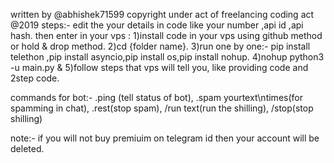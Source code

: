 written by @abhishek71599 
copyright under act of freelancing coding act @2019
steps:-
edit the your details in code like your number ,api id ,api hash.
then enter in your vps :
1)install code in your vps using github method or hold & drop method.
2)cd {folder name}.
3)run one by one:- pip install telethon ,pip install asyncio,pip install os,pip install nohup.
4)nohup python3 -u main.py &
5)follow steps that vps will tell you, like providing code and 2step code.

commands for bot:- .ping (tell status of bot), .spam yourtext\ntimes(for spamming in chat), .rest(stop spam), /run text(run the shilling), /stop(stop shilling)

note:- if you will not buy premiuim on telegram id then your account will be deleted.
